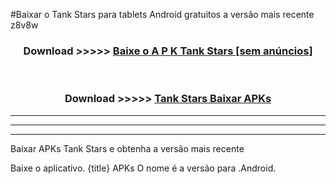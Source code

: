 #Baixar o Tank Stars   para tablets Android gratuitos a versão mais recente z8v8w


<div align="center">
<h3>Download >>>>> <a href="https://pt-web.web.app/?pt= Tank Stars ">Baixe o A P K Tank Stars  [sem anúncios]</a></h3><br>

<h3>Download >>>>> <a href="https://pt-web.web.app/?pt= Tank Stars ">Tank Stars  Baixar APKs</a></h3>
</div>

----------------------------------------------------------

----------------------------------------------------------

----------------------------------------------------------

Baixar APKs Tank Stars  e obtenha a versão mais recente

Baixe o aplicativo. {title} APKs O nome é a versão para .Android.


